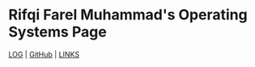 # Rifqi Farel Muhammad's Operating Systems Page
[LOG](TXT/mylog.txt) | [GitHub](https://github.com/Rifqixx/os222) | [LINKS](LINKS/)
